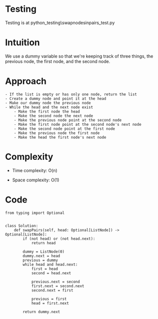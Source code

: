 # Testing
Testing is at python_testing\swapnodesinpairs_test.py

# Intuition
We use a dummy variable so that we're keeping track of three things, the previous node, the first node, and the second node.

# Approach
    - If the list is empty or has only one node, return the list
    - Create a dummy node and point it at the head
    - Make our dummy node the previous node
    - While the head and the next node exist
        - Make the first node the head
        - Make the second node the next node
        - Make the previous node point at the second node
        - Make the first node point at the second node's next node
        - Make the second node point at the first node
        - Make the previous node the first node
        - Make the head the first node's next node

# Complexity
- Time complexity: O(n)

- Space complexity: O(1)

# Code
```
from typing import Optional


class Solution:
    def swapPairs(self, head: Optional[ListNode]) -> Optional[ListNode]:
        if (not head) or (not head.next):
            return head

        dummy = ListNode(0)
        dummy.next = head
        previous = dummy
        while head and head.next:
            first = head
            second = head.next

            previous.next = second
            first.next = second.next
            second.next = first

            previous = first
            head = first.next

        return dummy.next
        

```